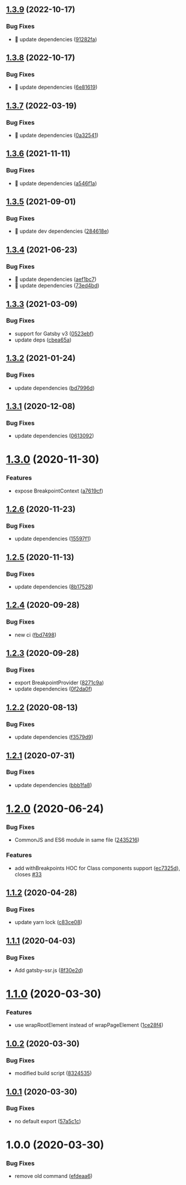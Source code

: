 ## [1.3.9](https://github.com/JimmyBeldone/gatsby-plugin-breakpoints/compare/v1.3.8...v1.3.9) (2022-10-17)


### Bug Fixes

* 🐛 update dependencies ([91282fa](https://github.com/JimmyBeldone/gatsby-plugin-breakpoints/commit/91282fa945a3cb815c02ae1ba798a27e2ee4efa6))

## [1.3.8](https://github.com/JimmyBeldone/gatsby-plugin-breakpoints/compare/v1.3.7...v1.3.8) (2022-10-17)


### Bug Fixes

* 🐛 update dependencies ([6e81619](https://github.com/JimmyBeldone/gatsby-plugin-breakpoints/commit/6e8161977839ebbc87099a579e53f8c6bab637dc))

## [1.3.7](https://github.com/JimmyBeldone/gatsby-plugin-breakpoints/compare/v1.3.6...v1.3.7) (2022-03-19)


### Bug Fixes

* 🐛 update dependencies ([0a32541](https://github.com/JimmyBeldone/gatsby-plugin-breakpoints/commit/0a325417b550d094535919ff5241b3b85262ed77))

## [1.3.6](https://github.com/JimmyBeldone/gatsby-plugin-breakpoints/compare/v1.3.5...v1.3.6) (2021-11-11)


### Bug Fixes

* 🐛 update dependencies ([a546f1a](https://github.com/JimmyBeldone/gatsby-plugin-breakpoints/commit/a546f1aac0b5a77869e0775109f7e2f75720b008))

## [1.3.5](https://github.com/JimmyBeldone/gatsby-plugin-breakpoints/compare/v1.3.4...v1.3.5) (2021-09-01)


### Bug Fixes

* 🐛 update dev dependencies ([284618e](https://github.com/JimmyBeldone/gatsby-plugin-breakpoints/commit/284618e2cd533169a41a902728e3e518a9089d56))

## [1.3.4](https://github.com/JimmyBeldone/gatsby-plugin-breakpoints/compare/v1.3.3...v1.3.4) (2021-06-23)


### Bug Fixes

* 🐛 update dependencies ([aef1bc7](https://github.com/JimmyBeldone/gatsby-plugin-breakpoints/commit/aef1bc71c3e04c60c19a76d9dc57b117cafc0efd))
* 🐛 update dependencies ([73ed4bd](https://github.com/JimmyBeldone/gatsby-plugin-breakpoints/commit/73ed4bdb834d918a0472589fecf6295c8dccdfe9))

## [1.3.3](https://github.com/JimmyBeldone/gatsby-plugin-breakpoints/compare/v1.3.2...v1.3.3) (2021-03-09)


### Bug Fixes

* support for Gatsby v3 ([0523ebf](https://github.com/JimmyBeldone/gatsby-plugin-breakpoints/commit/0523ebf24ef6145ccc3ca55f72c0349c3d205a75))
* update deps ([cbea65a](https://github.com/JimmyBeldone/gatsby-plugin-breakpoints/commit/cbea65a090cc50c7b670f35ddaddcaf57293897d))

## [1.3.2](https://github.com/JimmyBeldone/gatsby-plugin-breakpoints/compare/v1.3.1...v1.3.2) (2021-01-24)


### Bug Fixes

* update dependencies ([bd7996d](https://github.com/JimmyBeldone/gatsby-plugin-breakpoints/commit/bd7996dafebe89c73e3897f66a0ffe98d3e7c7c1))

## [1.3.1](https://github.com/JimmyBeldone/gatsby-plugin-breakpoints/compare/v1.3.0...v1.3.1) (2020-12-08)


### Bug Fixes

* update dependencies ([0613092](https://github.com/JimmyBeldone/gatsby-plugin-breakpoints/commit/06130924e2fe182be58c216918a26e78f5f0a5cc))

# [1.3.0](https://github.com/JimmyBeldone/gatsby-plugin-breakpoints/compare/v1.2.6...v1.3.0) (2020-11-30)


### Features

* expose BreakpointContext ([a7619cf](https://github.com/JimmyBeldone/gatsby-plugin-breakpoints/commit/a7619cf88d3469f168e422fc31bffa8886ace6be))

## [1.2.6](https://github.com/JimmyBeldone/gatsby-plugin-breakpoints/compare/v1.2.5...v1.2.6) (2020-11-23)


### Bug Fixes

* update dependencies ([15597f1](https://github.com/JimmyBeldone/gatsby-plugin-breakpoints/commit/15597f13ce2cd1067846dc32209aa1e719786856))

## [1.2.5](https://github.com/JimmyBeldone/gatsby-plugin-breakpoints/compare/v1.2.4...v1.2.5) (2020-11-13)


### Bug Fixes

* update dependencies ([8b17528](https://github.com/JimmyBeldone/gatsby-plugin-breakpoints/commit/8b175285da5233300b5771f18ed90b84305b8c79))

## [1.2.4](https://github.com/JimmyBeldone/gatsby-plugin-breakpoints/compare/v1.2.3...v1.2.4) (2020-09-28)


### Bug Fixes

* new ci ([fbd7498](https://github.com/JimmyBeldone/gatsby-plugin-breakpoints/commit/fbd74989a9419381b0073039493cacaa7e245ee3))

## [1.2.3](https://github.com/JimmyBeldone/gatsby-plugin-breakpoints/compare/v1.2.2...v1.2.3) (2020-09-28)


### Bug Fixes

* export BreakpointProvider ([8271c9a](https://github.com/JimmyBeldone/gatsby-plugin-breakpoints/commit/8271c9a074000576eadce0b27e0a5cbd5da8b514))
* update dependencies ([0f2da0f](https://github.com/JimmyBeldone/gatsby-plugin-breakpoints/commit/0f2da0f2af968cd36e16d35e26968dc2be3de095))

## [1.2.2](https://github.com/JimmyBeldone/gatsby-plugin-breakpoints/compare/v1.2.1...v1.2.2) (2020-08-13)


### Bug Fixes

* update dependencies ([f3579d9](https://github.com/JimmyBeldone/gatsby-plugin-breakpoints/commit/f3579d94f99e8ba34ba1bc2da280ab0b200db3ca))

## [1.2.1](https://github.com/JimmyBeldone/gatsby-plugin-breakpoints/compare/v1.2.0...v1.2.1) (2020-07-31)


### Bug Fixes

* update dependencies ([bbb1fa8](https://github.com/JimmyBeldone/gatsby-plugin-breakpoints/commit/bbb1fa87f039da48be6677b1919d706b40ed3708))

# [1.2.0](https://github.com/JimmyBeldone/gatsby-plugin-breakpoints/compare/v1.1.2...v1.2.0) (2020-06-24)


### Bug Fixes

* CommonJS and ES6 module in same file ([2435216](https://github.com/JimmyBeldone/gatsby-plugin-breakpoints/commit/243521623f62c288c00a529d03a459523b5947d9))


### Features

* add withBreakpoints HOC for Class components support ([ec7325d](https://github.com/JimmyBeldone/gatsby-plugin-breakpoints/commit/ec7325da1cf69aa9c316aff345c62d809057128b)), closes [#33](https://github.com/JimmyBeldone/gatsby-plugin-breakpoints/issues/33)

## [1.1.2](https://github.com/JimmyBeldone/gatsby-plugin-breakpoints/compare/v1.1.1...v1.1.2) (2020-04-28)


### Bug Fixes

* update yarn lock ([c83ce08](https://github.com/JimmyBeldone/gatsby-plugin-breakpoints/commit/c83ce08df45a632aedb91925e8654d9b709cb5e8))

## [1.1.1](https://github.com/JimmyBeldone/gatsby-plugin-breakpoints/compare/v1.1.0...v1.1.1) (2020-04-03)


### Bug Fixes

* Add gatsby-ssr.js ([8f30e2d](https://github.com/JimmyBeldone/gatsby-plugin-breakpoints/commit/8f30e2d))

# [1.1.0](https://github.com/JimmyBeldone/gatsby-plugin-breakpoints/compare/v1.0.2...v1.1.0) (2020-03-30)


### Features

* use wrapRootElement instead of wrapPageElement ([1ce28f4](https://github.com/JimmyBeldone/gatsby-plugin-breakpoints/commit/1ce28f4))

## [1.0.2](https://github.com/JimmyBeldone/gatsby-plugin-breakpoints/compare/v1.0.1...v1.0.2) (2020-03-30)


### Bug Fixes

* modified build script ([8324535](https://github.com/JimmyBeldone/gatsby-plugin-breakpoints/commit/8324535))

## [1.0.1](https://github.com/JimmyBeldone/gatsby-plugin-breakpoints/compare/v1.0.0...v1.0.1) (2020-03-30)


### Bug Fixes

* no default export ([57a5c1c](https://github.com/JimmyBeldone/gatsby-plugin-breakpoints/commit/57a5c1c))

# 1.0.0 (2020-03-30)


### Bug Fixes

* remove old command ([efdeaa6](https://github.com/JimmyBeldone/gatsby-plugin-breakpoints/commit/efdeaa6))
